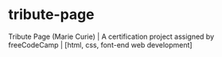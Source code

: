 # tribute-page
Tribute Page (Marie Curie) | A certification project assigned by freeCodeCamp | [html, css, font-end web development]
